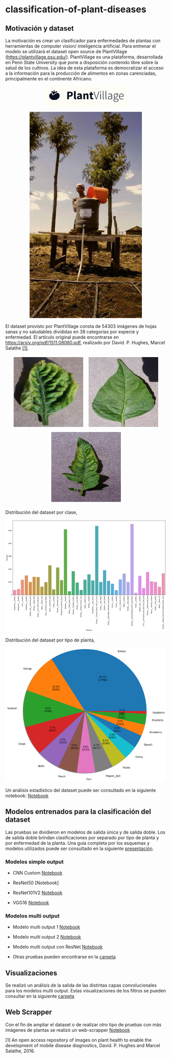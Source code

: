 # classification-of-plant-diseases


## Motivación y dataset

La motivación es crear un clasificador para enfermedades de plantas con herramientas de computer vision/ inteligencia artificial. Para entrenar el modelo se utilizará el dataset open source de PlantVillage (https://plantvillage.psu.edu/). PlantVillage es una plataforma, desarrollada en Penn State University que pone a disposición contenido libre sobre la salud de los cultivos. La idea de esta plataforma es democratizar el acceso a la información para la producción de alimentos en zonas carenciadas, principalmente en el continente Africano.

<p align="center">
  <img src="https://github.com/Adrok24/classification-of-plant-diseases/blob/main/images/PlantVillageLogo.png?raw=true" alt="grafico_1"/>
</p>

<p align="center">
  <img src="https://github.com/Adrok24/classification-of-plant-diseases/blob/main/images/plant_village_pic.jpg?raw=true" alt="grafico_2"/>
</p>

El dataset provisto por PlantVillage consta de 54303 imágenes de hojas sanas y no saludables divididas en 38 categorías por especie y enfermedad. El artículo original puede encontrarse en https://arxiv.org/pdf/1511.08060.pdf, realizado por David. P. Hughes, Marcel Salathe [[1]](#1). 


<p align="center">
  <img src="https://github.com/Adrok24/classification-of-plant-diseases/blob/main/images/plant_1.png?raw=true" alt="plant_1"/>
  <img src="https://github.com/Adrok24/classification-of-plant-diseases/blob/main/images/plant_2.png?raw=true" alt="plant_2"/>
  <img src="https://github.com/Adrok24/classification-of-plant-diseases/blob/main/images/plant_3.png?raw=true" alt="plant_3"/>

</p>

Distribución del dataset por clase,

<p align="center">
  <img src="https://github.com/Adrok24/classification-of-plant-diseases/blob/main/images/plants_distribution.png?raw=true" alt="grafico_2"/>
</p>


Distribución del dataset por tipo de planta, 

<p align="center">
  <img src="https://github.com/Adrok24/classification-of-plant-diseases/blob/main/images/piechart_type.png?raw=true" alt="grafico_3"/>
</p>

Un análisis estadístico del dataset puede ser consultado en la siguiente notebook: [Notebook](https://github.com/Adrok24/classification-of-plant-diseases/blob/first_version/Estadistica.ipynb)

## Modelos entrenados para la clasificación del dataset

Las pruebas se dividieron en modelos de salida única y de salida doble. Los de salida doble brindan clasificaciones por separado por tipo de planta y por enfermedad de la planta. Una guía completa por los esquemas y modelos utilizados puede ser consultado en la siguiente [presentación](https://github.com/Adrok24/classification-of-plant-diseases/blob/first_version/presentacion/Presentacion.pptx).


### Modelos simple output
* CNN Custom [Notebook](https://github.com/Adrok24/classification-of-plant-diseases/blob/first_version/simple_output_custom.ipynb)

* ResNet50 [Notebook]

* ResNet101V2 [Notebook](https://github.com/Adrok24/classification-of-plant-diseases/blob/first_version/simple_output_resnet101.ipynb)

* VGG16 [Notebook](https://github.com/Adrok24/classification-of-plant-diseases/blob/first_version/simple_output_VGG16.ipynb)


### Modelos multi output

* Modelo multi output 1 [Notebook](https://github.com/Adrok24/classification-of-plant-diseases/blob/first_version/multi_output_model_1.ipynb)

* Modelo multi output 2 [Notebook](https://github.com/Adrok24/classification-of-plant-diseases/blob/first_version/multi_output_model_2.ipynb)

* Modelo multi output con ResNet [Notebook](https://github.com/Adrok24/classification-of-plant-diseases/blob/first_version/multi_output_resNet.ipynb)


* Otras pruebas pueden encontrarse en la [carpeta](https://github.com/Adrok24/classification-of-plant-diseases/tree/first_version/Otras%20pruebas/) 



## Visualizaciones

Se realizó un análisis de la salida de las distintas capas convolucionales para los modelos multi output. Estas visualizaciones de los filtros se pueden consultar en la siguiente [carpeta](https://github.com/Adrok24/classification-of-plant-diseases/tree/main/visualizaciones)


## Web Scrapper

Con el fin de ampliar el dataset o de realizar otro tipo de pruebas con más imágenes de plantas se realizó un web-scrapper [Notebook](https://github.com/Adrok24/classification-of-plant-diseases/blob/main/web_scrapper.ipynb)




<a id="1">[1]</a> An open access repository of images on plant health to enable the development of mobile disease diagnostics, David. P. Hughes and Marcel Salathe, 2016.


